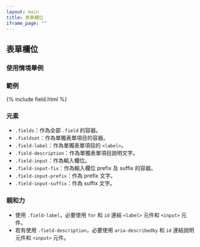 ```yaml
---
layout: main
title: 表單欄位
iframe_page: ""
---
```


## 表單欄位

### 使用情境舉例

### 範例

{% include field.html %}

### 元素

- `.fields`：作為全部 `.field` 的容器。
- `.fieldset`：作為單獨表單項目的容器。
- `.field-label`：作為單獨表單項目的 `<label>`。
- `.field-description`：作為單獨表單項目說明文字。
- `.field-input`：作為輸入欄位。
- `.field-input-fix`：作為輸入欄位 prefix 及 suffix 的容器。
- `.field-input-prefix`：作為 prefix 文字。
- `.field-input-suffix`：作為 suffix 文字。

### 親和力

- 使用 `.field-label`，必要使用 `for` 和 `id` 連結 `<label>` 元件和 `<input>` 元件。
- 若有使用 `.field-description`，必要使用 `aria-describedby` 和 `id` 連結說明元件和 `<input>` 元件。